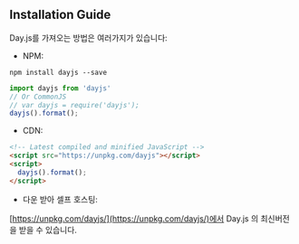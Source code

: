 ## Installation Guide

Day.js를 가져오는 방법은 여러가지가 있습니다:

* NPM:

```console
npm install dayjs --save
```

```js
import dayjs from 'dayjs'
// Or CommonJS
// var dayjs = require('dayjs');
dayjs().format();
```

* CDN:

```html
<!-- Latest compiled and minified JavaScript -->
<script src="https://unpkg.com/dayjs"></script>
<script>
  dayjs().format();
</script>
```

* 다운 받아 셀프 호스팅:

[https://unpkg.com/dayjs/](https://unpkg.com/dayjs/)에서 Day.js 의 최신버전을 받을 수 있습니다.
